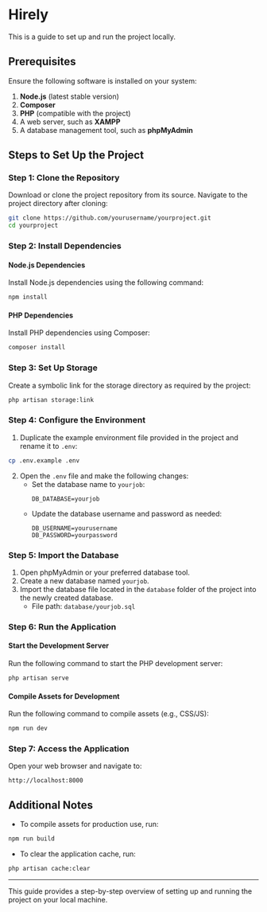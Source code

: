  
# Hirely

This is a guide to set up and run the project locally.  

## Prerequisites  

Ensure the following software is installed on your system:  

1. **Node.js** (latest stable version)  
2. **Composer**  
3. **PHP** (compatible with the project)  
4. A web server, such as **XAMPP**  
5. A database management tool, such as **phpMyAdmin**  

## Steps to Set Up the Project  

### Step 1: Clone the Repository  

Download or clone the project repository from its source. Navigate to the project directory after cloning:  

```bash
git clone https://github.com/yourusername/yourproject.git
cd yourproject
```

### Step 2: Install Dependencies  

#### Node.js Dependencies  
Install Node.js dependencies using the following command:  

```bash
npm install
```

#### PHP Dependencies  
Install PHP dependencies using Composer:  

```bash
composer install
```

### Step 3: Set Up Storage  

Create a symbolic link for the storage directory as required by the project:  

```bash
php artisan storage:link
```

### Step 4: Configure the Environment  

1. Duplicate the example environment file provided in the project and rename it to `.env`:  

```bash
cp .env.example .env
```

2. Open the `.env` file and make the following changes:  
   - Set the database name to `yourjob`:  
     ```plaintext
     DB_DATABASE=yourjob
     ```  
   - Update the database username and password as needed:  
     ```plaintext
     DB_USERNAME=yourusername
     DB_PASSWORD=yourpassword
     ```  

### Step 5: Import the Database  

1. Open phpMyAdmin or your preferred database tool.  
2. Create a new database named `yourjob`.  
3. Import the database file located in the `database` folder of the project into the newly created database.  
   - File path: `database/yourjob.sql`  

### Step 6: Run the Application  

#### Start the Development Server  

Run the following command to start the PHP development server:  

```bash
php artisan serve
```

#### Compile Assets for Development  

Run the following command to compile assets (e.g., CSS/JS):  

```bash
npm run dev
```

### Step 7: Access the Application  

Open your web browser and navigate to:  

```plaintext
http://localhost:8000
```

## Additional Notes  

- To compile assets for production use, run:  

```bash
npm run build
```

- To clear the application cache, run:  

```bash
php artisan cache:clear
```

---  

This guide provides a step-by-step overview of setting up and running the project on your local machine.
